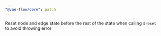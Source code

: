 ```yaml
---
"@vue-flow/core": patch
---
```


Reset node and edge state before the rest of the state when calling `$reset` to avoid throwing error
